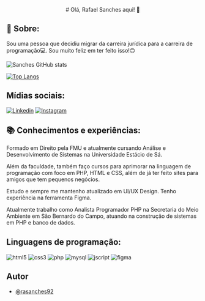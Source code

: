 <center>
# Olá, Rafael Sanches aqui! 👋
</center>

## 🐼 Sobre:
Sou uma pessoa que decidiu migrar da carreira jurídica para a carreira de programação💻. Sou muito feliz em ter feito isso!🙃

![Sanches GitHub stats](https://github-readme-stats.vercel.app/api?username=rasanches92&show_icons=true&theme=tokyonight)

[![Top Langs](https://github-readme-stats.vercel.app/api/top-langs/?username=rasanches92)](https://www.github.com/rasanches92/github-readme-stats)

## Mídias sociais: 
[![Linkedin](https://img.shields.io/badge/LinkedIn-0077B5?style=for-the-badge&logo=linkedin&logoColor=white)](https://www.linkedin.com/in/rafael-sanches-0b9365173/)
[![Instagram](https://img.shields.io/badge/Instagram-E4405F?style=for-the-badge&logo=instagram&logoColor=white)](https://www.instagram.com/rasanches/)


## 📚 Conhecimentos e experiências:
Formado em Direito pela FMU e atualmente cursando Análise e Desenvolvimento de Sistemas na Universidade Estácio de Sá. 

Além da faculdade, também faço cursos para aprimorar na linguagem de programação com foco em PHP, HTML e CSS, além de já ter feito sites para amigos que tem pequenos negócios.

Estudo e sempre me mantenho atualizado em UI/UX Design. Tenho experiência na ferramenta Figma.

Atualmente trabalho como Analista Programador PHP na Secretaria do Meio Ambiente em São Bernardo do Campo, atuando na construção de sistemas em PHP e banco de dados.

## Linguagens de programação:
<div style="display: inline_block">
    <img align="center" alt="html5" src="https://img.shields.io/badge/HTML5-E34F26?style=for-the-badge&logo=html5&logoColor=white">
    <img align="center" alt="css3" src="https://img.shields.io/badge/CSS3-1572B6?style=for-the-badge&logo=css3&logoColor=white">
    <img align="center" alt="php" src="https://img.shields.io/badge/PHP-777BB4?style=for-the-badge&logo=php&logoColor=white">
    <img align="center" alt="mysql" src="https://img.shields.io/badge/MySQL-00000F?style=for-the-badge&logo=mysql&logoColor=white">
    <img align="center" alt="jscript" src="https://img.shields.io/badge/JavaScript-F7DF1E?style=for-the-badge&logo=javascript&logoColor=black">
    <img align="center" alt="figma" src="https://img.shields.io/badge/Figma-F24E1E?style=for-the-badge&logo=figma&logoColor=white">
</div>

## Autor

- [@rasanches92](https://www.github.com/rasanches92)




